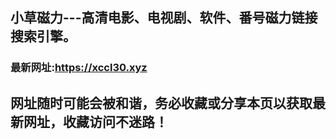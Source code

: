 ## **小草磁力---高清电影、电视剧、软件、番号磁力链接搜索引擎。**
### 最新网址:<a href="https://xccl30.xyz" target="_blank">https://xccl30.xyz</a>
## 网址随时可能会被和谐，务必收藏或分享本页以获取最新网址，收藏访问不迷路！

